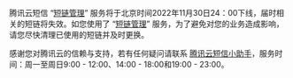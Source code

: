腾讯云短信 “[短链管理](https://console.cloud.tencent.com/smsv2/short-url)” 服务将于北京时间2022年11月30日24：00下线，届时相关的短链将失效。如您使用了 “[短链管理](https://console.cloud.tencent.com/smsv2/short-url)” 服务，为了避免对您的业务造成影响，请您尽快清理已使用的短链并及时更换。

感谢您对腾讯云的信赖与支持，若有任何疑问请联系 [腾讯云短信小助手](https://tccc.qcloud.com/web/im/index.html#/chat?webAppId=8fa15978f85cb41f7e2ea36920cb3ae1&title=Sms)，服务时间：周一至周日9:00 - 12:00、14:00 - 18:00和19:00 - 23:00。
